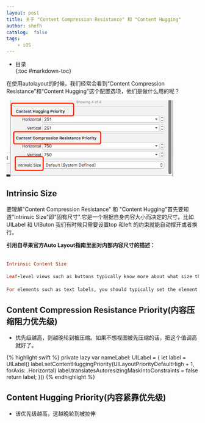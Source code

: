 ```yaml
---
layout: post
title: 关于 "Content Compression Resistance" 和 "Content Hugging"
author: shefh
catalog:  false
tags:
    - iOS
---
```


* 目录  
{:toc #markdown-toc}

在使用autolayout的时候，我们经常会看到“Content Compression Resistance”和“Content Hugging”这个配置选项，他们是做什么用的呢？

![autolayout image](/img/Blog/autolayout.png) 


## Intrinsic Size
  要理解"Content Compression Resistance" 和 "Content Hugging"首先要知道"Intrinsic Size"即"固有尺寸".它是一个根据自身内容大小而决定的尺寸。比如UILabel 和 UIButon 我们有时候只需要设置top 和left 的约束就能自动撑开或者换行。

  **引用自苹果官方Auto Layout指南里面对内部内容尺寸的描述：**


```ruby

Intrinsic Content Size

Leaf-level views such as buttons typically know more about what size they should be than does the code that is positioning them. This is communicated through the intrinsic content size, which tells the layout system that a view contains some content that it doesn’t natively understand, and indicates how large that content is, intrinsically.

For elements such as text labels, you should typically set the element to be its intrinsic size (select Editor > Size To Fit Content). This means that the element will grow and shrink appropriately with different content for different languages. 

```


## Content Compression Resistance Priority(内容压缩阻力优先级)
 * 优先级越高，则越晚轮到被压缩。如果不想视图被先压缩的话，把这个值调高就好了。

{% highlight swift %}
 private lazy var nameLabel: UILabel = {
    let label = UILabel()
    label.setContentHuggingPriority(UILayoutPriorityDefaultHigh + 1, forAxis: .Horizontal)
    label.translatesAutoresizingMaskIntoConstraints = false    
    return label;
 }()
{% endhighlight %}

## Content Hugging Priority(内容紧靠优先级)

 * 该优先级越高，这越晚轮到被拉伸


